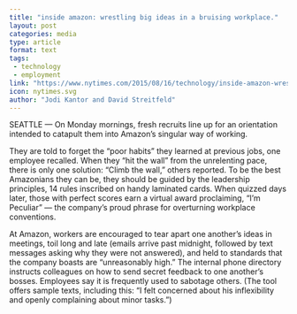 ```yaml
---
title: "inside amazon: wrestling big ideas in a bruising workplace."
layout: post
categories: media
type: article
format: text
tags: 
 - technology
 - employment
link: "https://www.nytimes.com/2015/08/16/technology/inside-amazon-wrestling-big-ideas-in-a-bruising-workplace.html"
icon: nytimes.svg
author: "Jodi Kantor and David Streitfeld"
---
```


SEATTLE — On Monday mornings, fresh recruits line up for an orientation
intended to catapult them into Amazon’s singular way of working.

They are told to forget the “poor habits” they learned at previous jobs, one
employee recalled. When they “hit the wall” from the unrelenting pace, there is
only one solution: “Climb the wall,” others reported. To be the best Amazonians
they can be, they should be guided by the leadership principles, 14 rules
inscribed on handy laminated cards. When quizzed days later, those with perfect
scores earn a virtual award proclaiming, “I’m Peculiar” — the company’s proud
phrase for overturning workplace conventions.

At Amazon, workers are encouraged to tear apart one another’s ideas in
meetings, toil long and late (emails arrive past midnight, followed by text
messages asking why they were not answered), and held to standards that the
company boasts are “unreasonably high.” The internal phone directory instructs
colleagues on how to send secret feedback to one another’s bosses. Employees
say it is frequently used to sabotage others. (The tool offers sample texts,
including this: “I felt concerned about his inflexibility and openly
complaining about minor tasks.”)
